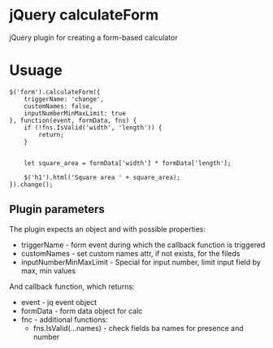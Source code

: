 # jQuery calculateForm

jQuery plugin for creating a form-based calculator

# Usuage
```
$('form').calculateForm({
	triggerName: 'change',
	customNames: false,
	inputNumberMinMaxLimit: true
}, function(event, formData, fns) {
	if (!fns.IsValid('width', 'length')) {
		return;
	}


	let square_area = formData['width'] * formData['length'];
	
	$('h1').html('Square area ' + square_area);
}).change();
```

## Plugin parameters
The plugin expects an object and with possible properties:
- triggerName - form event during which the callback function is triggered
- customNames - set custom names attr, if not exists, for the fileds
- inputNumberMinMaxLimit - Special for input number, limit input field by max, min values


And callback function, which returns:
- event - jq event object
- formData - form data object for calc
- fnc - additional functions:
  - fns.IsValid(...names) - check fields ba names for presence and number
